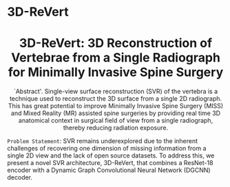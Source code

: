 # 3D-ReVert
<h1 align="center">3D-ReVert: 3D Reconstruction of Vertebrae from a Single Radiograph for Minimally Invasive Spine Surgery
</h1>

<p  align="center">  
`Abstract'. Single-view surface reconstruction (SVR) of the vertebra is a technique used to reconstruct the 3D surface from a single 2D radiograph. This has great potential to improve Minimally Invasive Spine Surgery (MISS) and Mixed Reality (MR) assisted spine surgeries by providing real time 3D anatomical context in surgical field of view from a single radiograph, thereby reducing radiation exposure.

`Problem Statement`: SVR remains underexplored due to the inherent challenges of recovering one dimension of missing information from a single 2D view and the lack of open source datasets. To address this, we present a novel SVR architecture, 3D-ReVert, that combines a ResNet-18 encoder with a Dynamic Graph Convolutional Neural Network (DGCNN) decoder.
